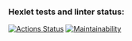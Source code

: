 ### Hexlet tests and linter status:
[![Actions Status](https://github.com/MikeDruzhin/frontend-project-46/actions/workflows/hexlet-check.yml/badge.svg)](https://github.com/MikeDruzhin/frontend-project-46/actions)
[![Maintainability](https://api.codeclimate.com/v1/badges/7f8ef765bb6ce088d770/maintainability)](https://codeclimate.com/github/MikeDruzhin/frontend-project-46/maintainability)
